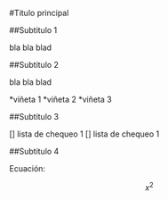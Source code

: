 #Titulo principal

##Subtitulo 1

bla bla blad

##Subtitulo 2

bla bla blad

*viñeta 1
*viñeta 2
*viñeta 3

##Subtitulo 3

[] lista de chequeo 1
[] lista de chequeo 1

##Subtitulo 4

Ecuación:

$$ x^2 $$

